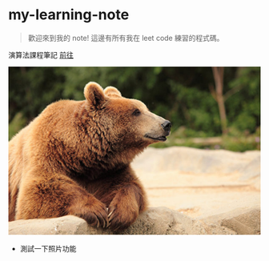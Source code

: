 # my-learning-note
> 歡迎來到我的 note! 
> 這邊有所有我在 leet code 練習的程式碼。

演算法課程筆記 [前往](https://hackmd.io/eyI8SlFBTmqZjkdSEgQb-g)

![50x50](image/bear.jpg)

* 測試一下照片功能

